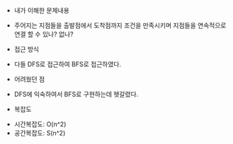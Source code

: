 * 내가 이해한 문제내용
+ 주어지는 지점들을 출발점에서 도착점까지 조건을 만족시키며 지점들을 연속적으로 연결 할 수 있나? 없나?
* 접근 방식
+ 다들 DFS로 접근하여 BFS로 접근하였다.	
* 어려웠던 점
+ DFS에 익숙하여서 BFS로 구현하는데 헷갈렸다.
* 복잡도
+ 시간복잡도: O(n^2)
+ 공간복잡도: S(n^2)
